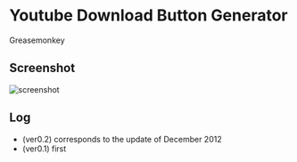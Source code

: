
# Youtube Download Button Generator
Greasemonkey

## Screenshot
![screenshot](http://gyazo.com/ef509e97c7370be11d8362162cbb2da3.png)

## Log
- (ver0.2) corresponds to the update of December 2012
- (ver0.1) first

